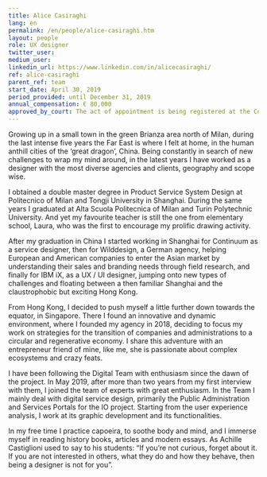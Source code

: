 ```yaml
---
title: Alice Casiraghi
lang: en
permalink: /en/people/alice-casiraghi.htm
layout: people
role: UX designer
twitter_user: 
medium_user:
linkedin_url: https://www.linkedin.com/in/alicecasiraghi/
ref: alice-casiraghi
parent_ref: team
start_date: April 30, 2019
period_provided: until December 31, 2019
annual_compensation: € 80,000
approved_by_court: The act of appointment is being registered at the Court of Auditors
---
```

Growing up in a small town in the green Brianza area north of Milan, during the last intense five years the Far East is where I felt at home, in the human anthill cities of the ‘great dragon’, China. Being constantly in search of new challenges to wrap my mind around, in the latest years I have worked as a designer with the most diverse agencies and clients, geography and scope wise.

I obtained a double master degree in Product Service System Design at Politecnico of Milan and Tongji University in Shanghai. During the same years I graduated at Alta Scuola Politecnica of Milan and Turin Polytechnic University. And yet my favourite teacher is still the one from elementary school, Laura, who was the first to encourage my prolific drawing activity.

After my graduation in China I started working in Shanghai for Continuum as a service designer, then for Wilddesign, a German agency, helping European and American companies to enter the Asian market by understanding their sales and branding needs through field research, and finally for IBM iX, as a UX / UI designer, jumping onto new types of challenges and floating between a then familiar Shanghai and the claustrophobic but exciting Hong Kong.

From Hong Kong, I decided to push myself a little further down towards the equator, in Singapore. There I found an innovative and dynamic environment, where I founded my agency in 2018, deciding to focus my work on strategies for the transition of companies and administrations to a circular and regenerative economy. I share this adventure with an entrepreneur friend of mine, like me, she is passionate about complex ecosystems and crazy feats.

I have been following the Digital Team with enthusiasm since the dawn of the project. In May 2019, after more than two years from my first interview with them, I joined the team of experts with great enthusiasm. In the Team I mainly deal with digital service design, primarily the Public Administration and Services Portals for the IO project. Starting from the user experience analysis, I work at its graphic development and its functionalities.

In my free time I practice capoeira, to soothe body and mind, and I immerse myself in reading history books, articles and modern essays. As Achille Castiglioni used to say to his students: “If you’re not curious, forget about it. If you are not interested in others, what they do and how they behave, then being a designer is not for you”.

